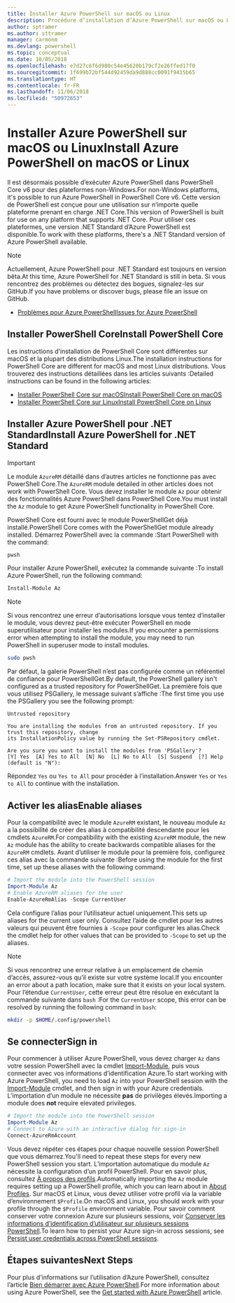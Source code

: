 ```yaml
---
title: Installer Azure PowerShell sur macOS ou Linux
description: Procédure d’installation d’Azure PowerShell sur macOS ou Linux.
author: sptramer
ms.author: sttramer
manager: carmonm
ms.devlang: powershell
ms.topic: conceptual
ms.date: 10/05/2018
ms.openlocfilehash: e7d27c6f6d980c54e45620b179cf2e26ffed17f0
ms.sourcegitcommit: 1f699b72bf544d92459da9d888cc0091f9415b65
ms.translationtype: HT
ms.contentlocale: fr-FR
ms.lasthandoff: 11/06/2018
ms.locfileid: "50972653"
---
```

# <a name="install-azure-powershell-on-macos-or-linux"></a><span data-ttu-id="a4404-103">Installer Azure PowerShell sur macOS ou Linux</span><span class="sxs-lookup"><span data-stu-id="a4404-103">Install Azure PowerShell on macOS or Linux</span></span>

<span data-ttu-id="a4404-104">Il est désormais possible d’exécuter Azure PowerShell dans PowerShell Core v6 pour des plateformes non-Windows.</span><span class="sxs-lookup"><span data-stu-id="a4404-104">For non-Windows platforms, it's possible to run Azure PowerShell in PowerShell Core v6.</span></span> <span data-ttu-id="a4404-105">Cette version de PowerShell est conçue pour une utilisation sur n’importe quelle plateforme prenant en charge .NET Core.</span><span class="sxs-lookup"><span data-stu-id="a4404-105">This version of PowerShell is built for use on any platform that supports .NET Core.</span></span> <span data-ttu-id="a4404-106">Pour utiliser ces plateformes, une version .NET Standard d’Azure PowerShell est disponible.</span><span class="sxs-lookup"><span data-stu-id="a4404-106">To work with these platforms, there's a .NET Standard version of Azure PowerShell available.</span></span>

> [!NOTE]
> <span data-ttu-id="a4404-107">Actuellement, Azure PowerShell pour .NET Standard est toujours en version bêta.</span><span class="sxs-lookup"><span data-stu-id="a4404-107">At this time, Azure PowerShell for .NET Standard is still in beta.</span></span>
> <span data-ttu-id="a4404-108">Si vous rencontrez des problèmes ou détectez des bogues, signalez-les sur GitHub.</span><span class="sxs-lookup"><span data-stu-id="a4404-108">If you have problems or discover bugs, please file an issue on GitHub.</span></span>
>
> * [<span data-ttu-id="a4404-109">Problèmes pour Azure PowerShell</span><span class="sxs-lookup"><span data-stu-id="a4404-109">Issues for Azure PowerShell</span></span>](https://github.com/azure/azure-docs-powershell/issues)

## <a name="install-powershell-core"></a><span data-ttu-id="a4404-110">Installer PowerShell Core</span><span class="sxs-lookup"><span data-stu-id="a4404-110">Install PowerShell Core</span></span>

<span data-ttu-id="a4404-111">Les instructions d’installation de PowerShell Core sont différentes sur macOS et la plupart des distributions Linux.</span><span class="sxs-lookup"><span data-stu-id="a4404-111">The installation instructions for PowerShell Core are different for macOS and most Linux distributions.</span></span>
<span data-ttu-id="a4404-112">Vous trouverez des instructions détaillées dans les articles suivants :</span><span class="sxs-lookup"><span data-stu-id="a4404-112">Detailed instructions can be found in the following articles:</span></span>

* [<span data-ttu-id="a4404-113">Installer PowerShell Core sur macOS</span><span class="sxs-lookup"><span data-stu-id="a4404-113">Install PowerShell Core on macOS</span></span>](/powershell/scripting/setup/installing-powershell-core-on-macos)
* [<span data-ttu-id="a4404-114">Installer PowerShell Core sur Linux</span><span class="sxs-lookup"><span data-stu-id="a4404-114">Install PowerShell Core on Linux</span></span>](/powershell/scripting/setup/installing-powershell-core-on-linux)

## <a name="install-azure-powershell-for-net-standard"></a><span data-ttu-id="a4404-115">Installer Azure PowerShell pour .NET Standard</span><span class="sxs-lookup"><span data-stu-id="a4404-115">Install Azure PowerShell for .NET Standard</span></span>

> [!IMPORTANT]
> <span data-ttu-id="a4404-116">Le module `AzureRM` détaillé dans d’autres articles ne fonctionne pas avec PowerShell Core.</span><span class="sxs-lookup"><span data-stu-id="a4404-116">The `AzureRM` module detailed in other articles does not work with PowerShell Core.</span></span>
> <span data-ttu-id="a4404-117">Vous devez installer le module `Az` pour obtenir des fonctionnalités Azure PowerShell dans PowerShell Core.</span><span class="sxs-lookup"><span data-stu-id="a4404-117">You must install the `Az` module to get Azure PowerShell functionality in PowerShell Core.</span></span>

<span data-ttu-id="a4404-118">PowerShell Core est fourni avec le module PowerShellGet déjà installé.</span><span class="sxs-lookup"><span data-stu-id="a4404-118">PowerShell Core comes with the PowerShellGet module already installed.</span></span> <span data-ttu-id="a4404-119">Démarrez PowerShell avec la commande :</span><span class="sxs-lookup"><span data-stu-id="a4404-119">Start PowerShell with the command:</span></span>

```bash
pwsh
```

<span data-ttu-id="a4404-120">Pour installer Azure PowerShell, exécutez la commande suivante :</span><span class="sxs-lookup"><span data-stu-id="a4404-120">To install Azure PowerShell, run the following command:</span></span>

```powershell
Install-Module Az
```

> [!NOTE]
> <span data-ttu-id="a4404-121">Si vous rencontrez une erreur d’autorisations lorsque vous tentez d’installer le module, vous devrez peut-être exécuter PowerShell en mode superutilisateur pour installer les modules.</span><span class="sxs-lookup"><span data-stu-id="a4404-121">If you encounter a permissions error when attempting to install the module, you may need to run PowerShell in superuser mode to install modules.</span></span>
>
> ```bash
> sudo pwsh
> ```

<span data-ttu-id="a4404-122">Par défaut, la galerie PowerShell n’est pas configurée comme un référentiel de confiance pour PowerShellGet.</span><span class="sxs-lookup"><span data-stu-id="a4404-122">By default, the PowerShell gallery isn't configured as a trusted repository for PowerShellGet.</span></span> <span data-ttu-id="a4404-123">La première fois que vous utilisez PSGallery, le message suivant s’affiche :</span><span class="sxs-lookup"><span data-stu-id="a4404-123">The first time you use the PSGallery you see the following prompt:</span></span>

```output
Untrusted repository

You are installing the modules from an untrusted repository. If you trust this repository, change
its InstallationPolicy value by running the Set-PSRepository cmdlet.

Are you sure you want to install the modules from 'PSGallery'?
[Y] Yes  [A] Yes to All  [N] No  [L] No to All  [S] Suspend  [?] Help (default is "N"):
```

<span data-ttu-id="a4404-124">Répondez `Yes` ou `Yes to All` pour procéder à l’installation.</span><span class="sxs-lookup"><span data-stu-id="a4404-124">Answer `Yes` or `Yes to All` to continue with the installation.</span></span>

## <a name="enable-aliases"></a><span data-ttu-id="a4404-125">Activer les alias</span><span class="sxs-lookup"><span data-stu-id="a4404-125">Enable aliases</span></span>

<span data-ttu-id="a4404-126">Pour la compatibilité avec le module `AzureRM` existant, le nouveau module `Az` a la possibilité de créer des alias à compatibilité descendante pour les cmdlets `AzureRM`.</span><span class="sxs-lookup"><span data-stu-id="a4404-126">For compatibility with the existing `AzureRM` module, the new `Az` module has the ability to create backwards compatible aliases for the `AzureRM` cmdlets.</span></span> <span data-ttu-id="a4404-127">Avant d’utiliser le module pour la première fois, configurez ces alias avec la commande suivante :</span><span class="sxs-lookup"><span data-stu-id="a4404-127">Before using the module for the first time, set up these aliases with the following command:</span></span>

```powershell
# Import the module into the PowerShell session
Import-Module Az
# Enable AzureRM aliases for the user
Enable-AzureRmAlias -Scope CurrentUser
```

<span data-ttu-id="a4404-128">Cela configure l’alias pour l’utilisateur actuel uniquement.</span><span class="sxs-lookup"><span data-stu-id="a4404-128">This sets up aliases for the current user only.</span></span> <span data-ttu-id="a4404-129">Consultez l’aide de cmdlet pour les autres valeurs qui peuvent être fournies à `-Scope` pour configurer les alias.</span><span class="sxs-lookup"><span data-stu-id="a4404-129">Check the cmdlet help for other values that can be provided to `-Scope` to set up the aliases.</span></span>

> [!NOTE]
> <span data-ttu-id="a4404-130">Si vous rencontrez une erreur relative à un emplacement de chemin d’accès, assurez-vous qu’il existe sur votre système local.</span><span class="sxs-lookup"><span data-stu-id="a4404-130">If you encounter an error about a path location, make sure that it exists on your local system.</span></span> <span data-ttu-id="a4404-131">Pour l’étendue `CurrentUser`, cette erreur peut être résolue en exécutant la commande suivante dans `bash` :</span><span class="sxs-lookup"><span data-stu-id="a4404-131">For the `CurrentUser` scope, this error can be resolved by running the following command in `bash`:</span></span>
>
> ```bash
> mkdir -p $HOME/.config/powershell
> ```

## <a name="sign-in"></a><span data-ttu-id="a4404-132">Se connecter</span><span class="sxs-lookup"><span data-stu-id="a4404-132">Sign in</span></span>

<span data-ttu-id="a4404-133">Pour commencer à utiliser Azure PowerShell, vous devez charger `Az` dans votre session PowerShell avec la cmdlet [Import-Module](/powershell/module/Microsoft.PowerShell.Core/Import-Module), puis vous connecter avec vos informations d’identification Azure.</span><span class="sxs-lookup"><span data-stu-id="a4404-133">To start working with Azure PowerShell, you need to load `Az` into your PowerShell session with the [Import-Module](/powershell/module/Microsoft.PowerShell.Core/Import-Module) cmdlet, and then sign in with your Azure credentials.</span></span> <span data-ttu-id="a4404-134">L’importation d’un module ne nécessite __pas__ de privilèges élevés.</span><span class="sxs-lookup"><span data-stu-id="a4404-134">Importing a module does __not__ require elevated privileges.</span></span>

```powershell
# Import the module into the PowerShell session
Import-Module Az
# Connect to Azure with an interactive dialog for sign-in
Connect-AzureRmAccount
```

<span data-ttu-id="a4404-135">Vous devez répéter ces étapes pour chaque nouvelle session PowerShell que vous démarrez.</span><span class="sxs-lookup"><span data-stu-id="a4404-135">You'll need to repeat these steps for every new PowerShell session you start.</span></span> <span data-ttu-id="a4404-136">L’importation automatique du module `Az` nécessite la configuration d’un profil PowerShell. Pour en savoir plus, consultez [À propos des profils](/powershell/module/microsoft.powershell.core/about/about_profiles).</span><span class="sxs-lookup"><span data-stu-id="a4404-136">Automatically importing the `Az` module requires setting up a PowerShell profile, which you can learn about in [About Profiles](/powershell/module/microsoft.powershell.core/about/about_profiles).</span></span>
<span data-ttu-id="a4404-137">Sur macOS et Linux, vous devez utiliser votre profil via la variable d’environnement `$Profile`.</span><span class="sxs-lookup"><span data-stu-id="a4404-137">On macOS and Linux, you should work with your profile through the `$Profile` environment variable.</span></span> <span data-ttu-id="a4404-138">Pour savoir comment conserver votre connexion Azure sur plusieurs sessions, voir [Conserver les informations d’identification d’utilisateur sur plusieurs sessions PowerShell](context-persistence.md).</span><span class="sxs-lookup"><span data-stu-id="a4404-138">To learn how to persist your Azure sign-in across sessions, see [Persist user credentials across PowerShell sessions](context-persistence.md).</span></span>

## <a name="next-steps"></a><span data-ttu-id="a4404-139">Étapes suivantes</span><span class="sxs-lookup"><span data-stu-id="a4404-139">Next Steps</span></span>

<span data-ttu-id="a4404-140">Pour plus d’informations sur l’utilisation d’Azure PowerShell, consultez l’article [Bien démarrer avec Azure PowerShell](get-started-azureps.md).</span><span class="sxs-lookup"><span data-stu-id="a4404-140">For more information about using Azure PowerShell, see the [Get started with Azure PowerShell](get-started-azureps.md) article.</span></span>
